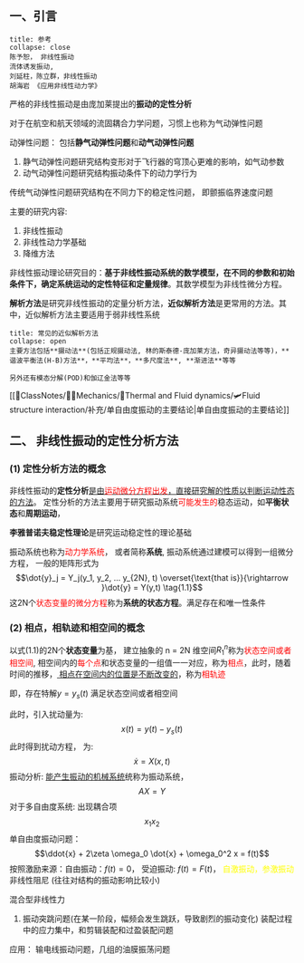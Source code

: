 ## 一、引言

`````ad-seealso
title: 参考
collapse: close
陈予恕， 非线性振动
流体诱发振动, 
刘延柱，陈立群，非线性振动
胡海岩 《应用非线性动力学》
`````
严格的非线性振动是由庞加莱提出的**振动的定性分析**

对于在航空和航天领域的流固耦合力学问题，习惯上也称为气动弹性问题

动弹性问题： 包括**静气动弹性问题**和**动气动弹性问题**
1. 静气动弹性问题研究结构变形对于飞行器的穹顶心更难的影响，如气动参数
2. 动气动弹性问题研究结构振动条件下的动力学行为

传统气动弹性问题研究结构在不同力下的稳定性问题， 即颤振临界速度问题

主要的研究内容:
1. 非线性振动
2. 非线性动力学基础
3. 降维方法

非线性振动理论研究目的：**基于非线性振动系统的数学模型，在不同的参数和初始条件下，确定系统运动的定性特征和定量规律**。其数学模型为非线性微分方程。

**解析方法**是研究非线性振动的定量分析方法，**近似解析方法**是更常用的方法。其中，近似解析方法主要适用于弱非线性系统

`````ad-note
title: 常见的近似解析方法
collapse: open
主要方法包括**摄动法**(包括正规摄动法, 林的斯泰德-庞加莱方法，奇异摄动法等等)，**谐波平衡法(H-B)方法**，**平均法**，**多尺度法**, **渐进法**等等

另外还有模态分解(POD)和伽辽金法等等
`````

[[📘ClassNotes/👨‍🔧Mechanics/🌊Thermal and Fluid dynamics/🛩️Fluid structure interaction/补充/单自由度振动的主要结论|单自由度振动的主要结论]]

## 二、 非线性振动的定性分析方法
### (1) 定性分析方法的概念
非线性振动的**定性分析**<u>是由<mark style="background: transparent; color: red">运动微分方程出发</mark>，直接研究解的性质以判断运动性态的方法</u>。
定性分析的方法主要用于研究振动系统<mark style="background: transparent; color: red">可能发生的</mark>稳态运动，如**平衡状态**和**周期运动**， 

**李雅普诺夫稳定性理论**是研究运动稳定性的理论基础

振动系统也称为<mark style="background: transparent; color: red">动力学系统</mark>， 或者简称**系统**, 振动系统通过建模可以得到一组微分方程， 一般的矩阵形式为
$$\dot{y}_j = Y_j(y_1, y_2, ... y_{2N}, t) \overset{\text{that is}}{\rightarrow }\dot{y} = Y(y,t) \tag{1.1}$$
这2N个<mark style="background: transparent; color: red">状态变量的微分方程</mark>称为**系统的状态方程**。满足存在和唯一性条件

### (2) 相点，相轨迹和相空间的概念
以式$(1.1)$的2N个**状态变量**为基， 建立抽象的 n  = 2N 维空间$R_1^n$称为<mark style="background: transparent; color: red">状态空间或者相空间</mark>, 相空间内的<mark style="background: transparent; color: red">每个点</mark>和状态变量的一组值一一对应，称为<mark style="background: transparent; color: red">相点</mark>，此时，随着时间的推移，<u> 相点在空间内的位置是不断改变的</u>，称为<mark style="background: transparent; color: red">相轨迹</mark>


即，存在特解$y = y_s(t)$ 满足状态空间或者相空间


此时，引入扰动量为: 
$$x(t) = y(t) - y_s(t)$$
此时得到扰动方程， 为: 
$$\dot{x} = X(x,t)$$
振动分析: <u>能产生振动的机械系统</u>统称为振动系统，
$$AX = Y$$
对于多自由度系统:
出现耦合项
$$x_1 x_2$$
单自由度振动问题：
$$\ddot{x} + 2\zeta \omega_0 \dot{x} + \omega_0^2 x = f(t)$$
按照激励来源：自由振动：$f(t) = 0$， 受迫振动: $f(t) = F(t)$，<mark style="background: transparent; color: yellow"> 自激振动，参激振动</mark>
非线性阻尼 (往往对结构的振动影响比较小)

混合型非线性力 
1. 振动突跳问题(在某一阶段，幅频会发生跳跃，导致剧烈的振动变化)
装配过程中的应力集中，和剪辑装配和过盈装配问题

应用：
输电线振动问题，几组的油膜振荡问题
